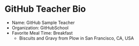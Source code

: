# GitHub Teacher Bio
- Name: GitHub Sample Teacher
- Organization: GitHubSchool
- Favorite Meal Time: Breakfast
  - Biscuits and Gravy from Plow in San Francisco, CA, USA
